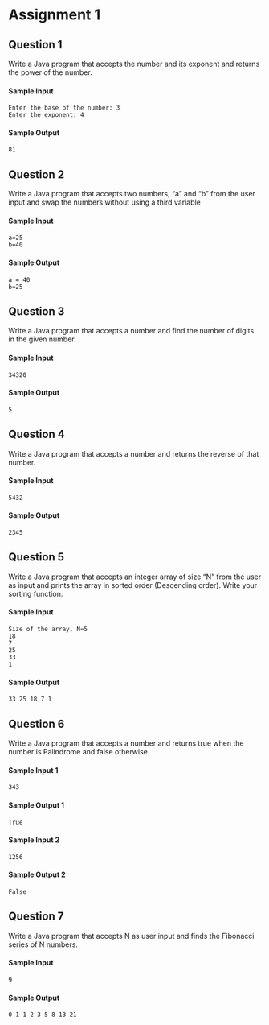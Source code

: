 # Assignment 1

## Question 1
Write a Java program that accepts the number and its exponent and returns the power of the
number.

#### Sample Input
```
Enter the base of the number: 3
Enter the exponent: 4
```

#### Sample Output
```
81
```

## Question 2
Write a Java program that accepts two numbers, “a” and “b” from the user input and swap the
numbers without using a third variable

#### Sample Input
```
a=25
b=40
```

#### Sample Output
```
a = 40
b=25
```

## Question 3
Write a Java program that accepts a number and find the number of digits in the given number.

#### Sample Input
```
34320
```

#### Sample Output
```
5
```

## Question 4
Write a Java program that accepts a number and returns the reverse of that number.

#### Sample Input
```
5432
```
#### Sample Output
```
2345
```

## Question 5
Write a Java program that accepts an integer array of size “N” from the user as input and prints the array in sorted order (Descending order). Write your sorting function.

#### Sample Input
```
Size of the array, N=5
18
7
25
33
1
```

#### Sample Output
```
33 25 18 7 1
```

## Question 6
Write a Java program that accepts a number and returns true when the number is Palindrome and false otherwise.

#### Sample Input 1
```
343
```

#### Sample Output 1
```
True
```

#### Sample Input 2
```
1256
```

#### Sample Output 2
```
False
```

## Question 7
Write a Java program that accepts N as user input and finds the Fibonacci series of N numbers.

#### Sample Input
```
9
```

#### Sample Output
```
0 1 1 2 3 5 8 13 21
```
